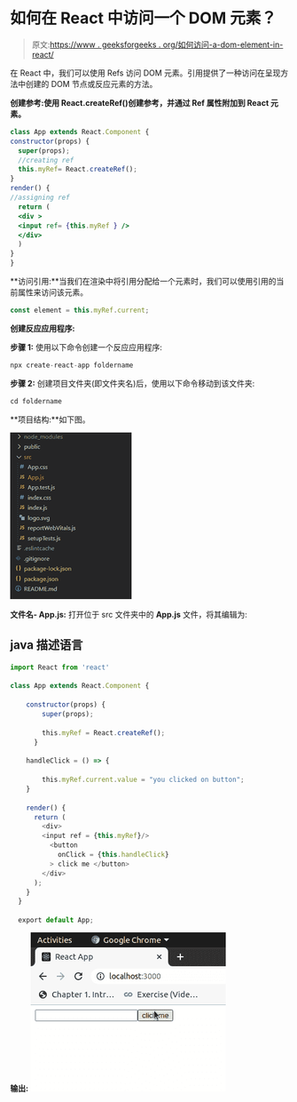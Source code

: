# 如何在 React 中访问一个 DOM 元素？

> 原文:[https://www . geeksforgeeks . org/如何访问-a-dom-element-in-react/](https://www.geeksforgeeks.org/how-to-access-a-dom-element-in-react/)

在 React 中，我们可以使用 Refs 访问 DOM 元素。引用提供了一种访问在呈现方法中创建的 DOM 节点或反应元素的方法。

**创建参考:使用 React.createRef()创建参考，并通过 Ref 属性附加到 React 元素。**

```jsx
class App extends React.Component {
constructor(props) {
  super(props);
  //creating ref
  this.myRef= React.createRef();
}
render() {
//assigning ref
  return (
  <div >
  <input ref= {this.myRef } />
  </div>
  )
}
}
```

**访问引用:**当我们在渲染中将引用分配给一个元素时，我们可以使用引用的当前属性来访问该元素。

```jsx
const element = this.myRef.current;
```

**创建反应应用程序:**

**步骤 1:** 使用以下命令创建一个反应应用程序:

```jsx
npx create-react-app foldername
```

**步骤 2:** 创建项目文件夹(即文件夹名)后，使用以下命令移动到该文件夹:

```jsx
cd foldername
```

**项目结构:**如下图。

![](img/2c0be66b1848f42670bad6d7db78d8f6.png)

**文件名- App.js:** 打开位于 src 文件夹中的 **App.js** 文件，将其编辑为:

## java 描述语言

```jsx
import React from 'react'

class App extends React.Component {

    constructor(props) {
        super(props);

        this.myRef = React.createRef();
      }

    handleClick = () => {

        this.myRef.current.value = "you clicked on button";
    }

    render() {
      return (
        <div>
        <input ref = {this.myRef}/>
          <button 
            onClick = {this.handleClick}
          > click me </button>
        </div>
      );
    }
  }

  export default App;
```

**输出:**
![](img/bd750b028ea9ece58fbb7620718e88b8.png)